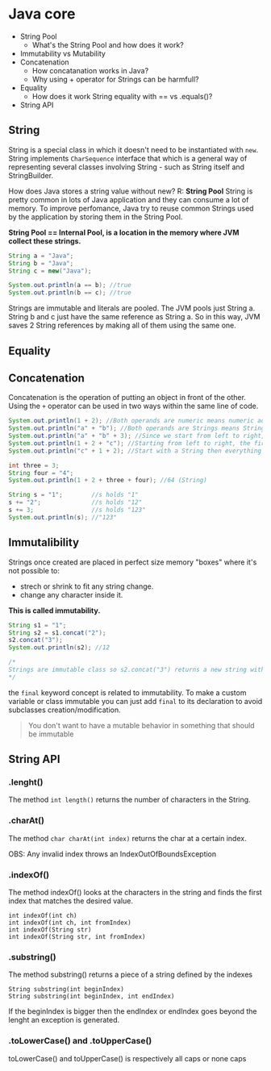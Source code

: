 # Java core

* String Pool
    * What's the String Pool and how does it work?
* Immutability vs Mutability
* Concatenation
    * How concatanation works in Java?
    * Why using + operator for Strings can be harmfull?
* Equality
    * How does it work String equality with == vs .equals()?
* String API


## String

String is a special class in which it doesn't need to be instantiated with `new`. String implements `CharSequence` interface that which is a general way of representing several classes involving String - such as String itself and StringBuilder.

How does Java stores a string value without new? R: **String Pool**
String is pretty common in lots of Java application and they can consume a lot of memory. To improve perfomance, Java try to reuse common Strings used by the application by storing them in the String Pool.

**String Pool == Internal Pool, is a location in the memory where JVM collect these strings.**


```java
String a = "Java";
String b = "Java";
String c = new("Java");

System.out.println(a == b); //true
System.out.println(b == c); //true
```

Strings are immutable and literals are pooled. The JVM pools just String a. String b and c just have the same reference as String a. So in this way, JVM saves 2 String references by making all of them using the same one.


## Equality

## Concatenation

Concatenation is the operation of putting an object in front of the other. Using the `+` operator can be used in two ways within the same line of code.

```java
System.out.println(1 + 2); //Both operands are numeric means numeric addition -> 3
System.out.println("a" + "b"); //Both operands are Strings means String concatenation -> ab
System.out.println("a" + "b" + 3); //Since we start from left to right, here means a string as result -> ab3
System.out.println(1 + 2 + "c"); //Starting from left to right, the first operation is a numeric one. But there's a third string operand -> 3c
System.out.println("c" + 1 + 2); //Start with a String then everything else will be treated as string: c1 and after c12 -> c12

int three = 3;
String four = "4"; 
System.out.println(1 + 2 + three + four); //64 (String)

String s = "1";        //s holds "1"
s += "2";              //s holds "12"
s += 3;                //s holds "123"
System.out.println(s); //"123"
```
## Immutalibility

Strings once created are placed in perfect size memory "boxes" where it's not possible to:
* strech or shrink to fit any string change.
* change any character inside it.

**This is called immutability.**

```java
String s1 = "1";
String s2 = s1.concat("2");
s2.concat("3");
System.out.println(s2); //12

/*
Strings are immutable class so s2.concat("3") returns a new string without modify s2
*/
```
the `final` keyword concept is related to immutability. To make a custom variable or class immutable you can just add `final` to its declaration to avoid subclasses creation/modification. 

> You don't want to have a mutable behavior in something that should be immutable


## String API

### .lenght()
The method `int length()` returns the number of characters in the String.

### .charAt()
The method `char charAt(int index)` returns the char at a certain index.

OBS: Any invalid index throws an IndexOutOfBoundsException

### .indexOf()

The method indexOf() looks at the characters in the string and finds
the first index that matches the desired value.

    int indexOf(int ch)
    int indexOf(int ch, int fromIndex)
    int indexOf(String str)
    int indexOf(String str, int fromIndex)
    
### .substring()
The method substring() returns a piece of a string defined by the indexes

    String substring(int beginIndex)
    String substring(int beginIndex, int endIndex)
    
If the beginIndex is bigger then the endIndex or endIndex goes beyond the lenght 
an exception is generated.

### .toLowerCase() and .toUpperCase()

toLowerCase() and toUpperCase() is respectively all caps or none caps

